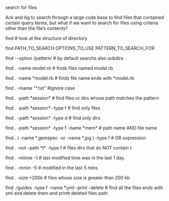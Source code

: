search for files

Ack and Ag to search through a large code base to find files that contained certain query terms,
but what if we want to search for files using criteria other than the file’s contents?

find <directory> # look at the structure of directory

find PATH_TO_SEARCH OPTIONS_TO_USE PATTERN_TO_SEARCH_FOR

find <startdirectory> --option /pattern/ # by default searchs also subdirs

find . -name model.rb # finds files named model.rb

find . -name \*model.rb # finds file name ends with *model.rb

find . -iname "*.txt" #ignore case

find . -path \*session\* # find files or dirs whose path matches the pattern

find . -path \*session\* -type f # find only files

find . -path \*session\* -type d # find only dirs

find . -path \*session\* -type f -name \*mem\* # path name AND file name

find . \( -name \*.gemspec -or -name \*.jpg \) -type f # OR expression

find . -not -path \*t\* -type f # files dirs that do NOT contain t

find . -mtime -1 # last modified time was in the last 1 day.

find . -mmin -5 # modified in the last 5 mins

find . -size +200k # files whose size is greater than 200 kb

find ./guides -type f -name \*.yml -print -delete # find all the files ends with yml and delete them and printt deleted files path
